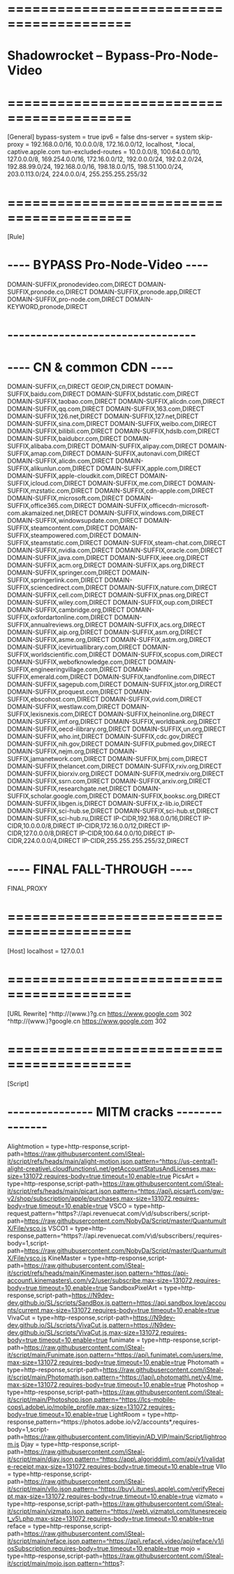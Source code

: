 # =========================================
#  Shadowrocket  –  Bypass-Pro-Node-Video
# =========================================
[General]
bypass-system = true
ipv6 = false
dns-server = system
skip-proxy = 192.168.0.0/16, 10.0.0.0/8, 172.16.0.0/12, localhost, *.local, captive.apple.com
tun-excluded-routes = 10.0.0.0/8, 100.64.0.0/10, 127.0.0.0/8, 169.254.0.0/16, 172.16.0.0/12, 192.0.0.0/24, 192.0.2.0/24, 192.88.99.0/24, 192.168.0.0/16, 198.18.0.0/15, 198.51.100.0/24, 203.0.113.0/24, 224.0.0.0/4, 255.255.255.255/32

# =========================================
[Rule]
# ---- BYPASS  Pro-Node-Video  ----
DOMAIN-SUFFIX,pronodevideo.com,DIRECT
DOMAIN-SUFFIX,pronode.co,DIRECT
DOMAIN-SUFFIX,pronode.app,DIRECT
DOMAIN-SUFFIX,pro-node.com,DIRECT
DOMAIN-KEYWORD,pronode,DIRECT
# ---------------------------------

# ---- CN  &  common CDN ----
DOMAIN-SUFFIX,cn,DIRECT
GEOIP,CN,DIRECT
DOMAIN-SUFFIX,baidu.com,DIRECT
DOMAIN-SUFFIX,bdstatic.com,DIRECT
DOMAIN-SUFFIX,taobao.com,DIRECT
DOMAIN-SUFFIX,alicdn.com,DIRECT
DOMAIN-SUFFIX,qq.com,DIRECT
DOMAIN-SUFFIX,163.com,DIRECT
DOMAIN-SUFFIX,126.net,DIRECT
DOMAIN-SUFFIX,127.net,DIRECT
DOMAIN-SUFFIX,sina.com,DIRECT
DOMAIN-SUFFIX,weibo.com,DIRECT
DOMAIN-SUFFIX,bilibili.com,DIRECT
DOMAIN-SUFFIX,hdslb.com,DIRECT
DOMAIN-SUFFIX,baidubcr.com,DIRECT
DOMAIN-SUFFIX,alibaba.com,DIRECT
DOMAIN-SUFFIX,alipay.com,DIRECT
DOMAIN-SUFFIX,amap.com,DIRECT
DOMAIN-SUFFIX,autonavi.com,DIRECT
DOMAIN-SUFFIX,alicdn.com,DIRECT
DOMAIN-SUFFIX,alikunlun.com,DIRECT
DOMAIN-SUFFIX,apple.com,DIRECT
DOMAIN-SUFFIX,apple-cloudkit.com,DIRECT
DOMAIN-SUFFIX,icloud.com,DIRECT
DOMAIN-SUFFIX,me.com,DIRECT
DOMAIN-SUFFIX,mzstatic.com,DIRECT
DOMAIN-SUFFIX,cdn-apple.com,DIRECT
DOMAIN-SUFFIX,microsoft.com,DIRECT
DOMAIN-SUFFIX,office365.com,DIRECT
DOMAIN-SUFFIX,officecdn-microsoft-com.akamaized.net,DIRECT
DOMAIN-SUFFIX,windows.com,DIRECT
DOMAIN-SUFFIX,windowsupdate.com,DIRECT
DOMAIN-SUFFIX,steamcontent.com,DIRECT
DOMAIN-SUFFIX,steampowered.com,DIRECT
DOMAIN-SUFFIX,steamstatic.com,DIRECT
DOMAIN-SUFFIX,steam-chat.com,DIRECT
DOMAIN-SUFFIX,nvidia.com,DIRECT
DOMAIN-SUFFIX,oracle.com,DIRECT
DOMAIN-SUFFIX,java.com,DIRECT
DOMAIN-SUFFIX,ieee.org,DIRECT
DOMAIN-SUFFIX,acm.org,DIRECT
DOMAIN-SUFFIX,aps.org,DIRECT
DOMAIN-SUFFIX,springer.com,DIRECT
DOMAIN-SUFFIX,springerlink.com,DIRECT
DOMAIN-SUFFIX,sciencedirect.com,DIRECT
DOMAIN-SUFFIX,nature.com,DIRECT
DOMAIN-SUFFIX,cell.com,DIRECT
DOMAIN-SUFFIX,pnas.org,DIRECT
DOMAIN-SUFFIX,wiley.com,DIRECT
DOMAIN-SUFFIX,oup.com,DIRECT
DOMAIN-SUFFIX,cambridge.org,DIRECT
DOMAIN-SUFFIX,oxfordartonline.com,DIRECT
DOMAIN-SUFFIX,annualreviews.org,DIRECT
DOMAIN-SUFFIX,acs.org,DIRECT
DOMAIN-SUFFIX,aip.org,DIRECT
DOMAIN-SUFFIX,asm.org,DIRECT
DOMAIN-SUFFIX,asme.org,DIRECT
DOMAIN-SUFFIX,astm.org,DIRECT
DOMAIN-SUFFIX,icevirtuallibrary.com,DIRECT
DOMAIN-SUFFIX,worldscientific.com,DIRECT
DOMAIN-SUFFIX,scopus.com,DIRECT
DOMAIN-SUFFIX,webofknowledge.com,DIRECT
DOMAIN-SUFFIX,engineeringvillage.com,DIRECT
DOMAIN-SUFFIX,emerald.com,DIRECT
DOMAIN-SUFFIX,tandfonline.com,DIRECT
DOMAIN-SUFFIX,sagepub.com,DIRECT
DOMAIN-SUFFIX,jstor.org,DIRECT
DOMAIN-SUFFIX,proquest.com,DIRECT
DOMAIN-SUFFIX,ebscohost.com,DIRECT
DOMAIN-SUFFIX,ovid.com,DIRECT
DOMAIN-SUFFIX,westlaw.com,DIRECT
DOMAIN-SUFFIX,lexisnexis.com,DIRECT
DOMAIN-SUFFIX,heinonline.org,DIRECT
DOMAIN-SUFFIX,imf.org,DIRECT
DOMAIN-SUFFIX,worldbank.org,DIRECT
DOMAIN-SUFFIX,oecd-ilibrary.org,DIRECT
DOMAIN-SUFFIX,un.org,DIRECT
DOMAIN-SUFFIX,who.int,DIRECT
DOMAIN-SUFFIX,cdc.gov,DIRECT
DOMAIN-SUFFIX,nih.gov,DIRECT
DOMAIN-SUFFIX,pubmed.gov,DIRECT
DOMAIN-SUFFIX,nejm.org,DIRECT
DOMAIN-SUFFIX,jamanetwork.com,DIRECT
DOMAIN-SUFFIX,bmj.com,DIRECT
DOMAIN-SUFFIX,thelancet.com,DIRECT
DOMAIN-SUFFIX,rxiv.org,DIRECT
DOMAIN-SUFFIX,biorxiv.org,DIRECT
DOMAIN-SUFFIX,medrxiv.org,DIRECT
DOMAIN-SUFFIX,ssrn.com,DIRECT
DOMAIN-SUFFIX,arxiv.org,DIRECT
DOMAIN-SUFFIX,researchgate.net,DIRECT
DOMAIN-SUFFIX,scholar.google.com,DIRECT
DOMAIN-SUFFIX,booksc.org,DIRECT
DOMAIN-SUFFIX,libgen.is,DIRECT
DOMAIN-SUFFIX,z-lib.io,DIRECT
DOMAIN-SUFFIX,sci-hub.se,DIRECT
DOMAIN-SUFFIX,sci-hub.st,DIRECT
DOMAIN-SUFFIX,sci-hub.ru,DIRECT
IP-CIDR,192.168.0.0/16,DIRECT
IP-CIDR,10.0.0.0/8,DIRECT
IP-CIDR,172.16.0.0/12,DIRECT
IP-CIDR,127.0.0.0/8,DIRECT
IP-CIDR,100.64.0.0/10,DIRECT
IP-CIDR,224.0.0.0/4,DIRECT
IP-CIDR,255.255.255.255/32,DIRECT

# ---- FINAL FALL-THROUGH ----
FINAL,PROXY

# =========================================
[Host]
localhost = 127.0.0.1

# =========================================
[URL Rewrite]
^http://(www\.)?g\.cn https://www.google.com 302
^http://(www\.)?google\.cn https://www.google.com 302

# =========================================
[Script]
# ---------------  MITM cracks  ---------------
Alightmotion = type=http-response,script-path=https://raw.githubusercontent.com/iSteal-it/script/refs/heads/main/alight-motion.json,pattern=^https://us-central1-alight-creative\.cloudfunctions\.net/getAccountStatusAndLicenses,max-size=131072,requires-body=true,timeout=10,enable=true
PicsArt = type=http-response,script-path=https://raw.githubusercontent.com/iSteal-it/script/refs/heads/main/picart.json,pattern=^https://api\.picsart\.com/gw-v2/shop/subscription/apple/purchases,max-size=131072,requires-body=true,timeout=10,enable=true
VSCO = type=http-request,pattern=^https?://api\.revenuecat\.com/v\d/subscribers/,script-path=https://raw.githubusercontent.com/NobyDa/Script/master/QuantumultX/File/vsco.js
VSCO1 = type=http-response,pattern=^https?://api\.revenuecat\.com/v\d/subscribers/,requires-body=1,script-path=https://raw.githubusercontent.com/NobyDa/Script/master/QuantumultX/File/vsco.js
KineMaster = type=http-response,script-path=https://raw.githubusercontent.com/iSteal-it/script/refs/heads/main/Kinemaster.json,pattern=^https://api-account\.kinemasters\.com/v2/user/subscribe,max-size=131072,requires-body=true,timeout=10,enable=true
SandboxPixelArt = type=http-response,script-path=https://N9dev-dev.github.io/SL/scripts/SandBox.js,pattern=https://api.sandbox.love/accounts/current,max-size=131072,requires-body=true,timeout=10,enable=true
VivaCut = type=http-response,script-path=https://N9dev-dev.github.io/SL/scripts/VivaCut.js,pattern=https://N9dev-dev.github.io/SL/scripts/VivaCut.js,max-size=131072,requires-body=true,timeout=10,enable=true
funimate = type=http-response,script-path=https://raw.githubusercontent.com/iSteal-it/script/main/Funimate.json,pattern=^https://api\.funimate\.com/users/me,max-size=131072,requires-body=true,timeout=10,enable=true
Photomath = type=http-response,script-path=https://raw.githubusercontent.com/iSteal-it/script/main/Photomath.json,pattern=^https://lapi\.photomath\.net/v4/me,max-size=131072,requires-body=true,timeout=10,enable=true
Photoshop = type=http-response,script-path=https://raw.githubusercontent.com/iSteal-it/script/main/Photoshop.json,pattern=^https://lcs-mobile-cops\.adobe\.io/mobile_profile,max-size=131072,requires-body=true,timeout=10,enable=true
LightRoom = type=http-response,pattern=^https://photos\.adobe\.io/v2/accounts*,requires-body=1,script-path=https://raw.githubusercontent.com/litieyin/AD_VIP/main/Script/lightroom.js
Djay = type=http-response,script-path=https://raw.githubusercontent.com/iSteal-it/script/main/djay.json,pattern=^https://app\.algoriddim\.com/api/v1/validate-receipt,max-size=131072,requires-body=true,timeout=10,enable=true
Vllo = type=http-response,script-path=https://raw.githubusercontent.com/iSteal-it/script/main/vllo.json,pattern=^https://buy\.itunes\.apple\.com/verifyReceipt,max-size=131072,requires-body=true,timeout=10,enable=true
vizmato = type=http-response,script-path=https://raw.githubusercontent.com/iSteal-it/script/main/vizmato.json,pattern=^https://web\.vizmato\.com/itunesreceipt_v5\.php,max-size=131072,requires-body=true,timeout=10,enable=true
reface = type=http-response,script-path=https://raw.githubusercontent.com/iSteal-it/script/main/reface.json,pattern=^https://api\.reface\.video/api/reface/v1/iosSubscription,requires-body=true,timeout=10,enable=true
mojo = type=http-response,script-path=https://raw.githubusercontent.com/iSteal-it/script/main/mojo.json,pattern=^https?:
